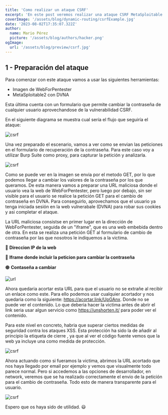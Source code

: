 ```yaml
---
title: 'Como realizar un ataque CSRF'
excerpt: 'En este post veremos realizar una ataque CSRF MetaSploitable.'
coverImage: '/assets/blog/dynamic-routing/csrfExample.jpg'
date: '2023-08-02T17:35:07.322Z'
author:
  name: Mario Pérez
  picture: '/assets/blog/authors/hacker.png'
ogImage:
  url: '/assets/blog/preview/csrf.jpg'
---
```


## 1 - Preparación del ataque

Para comenzar con este ataque vamos a usar las siguientes herramientas:

- Imagen de WebForPentester
- MetaSploitable2 con DVNA

Esta última cuenta con un formulario que permite cambiar la contraseña de cualquier usuario aprovechandose de la vulnerabilidad CSRF.

En el siguiente diagrama se muestra cual sería el flujo que seguiría el ataque:

![csrf](/assets/blog/preview/csrf.jpg)

Una vez preparado el escenario, vamos a ver como se envian las peticiones en el formulario de recuperación de la contraseña. Para este caso voy a utilizar Burp Suite como proxy, para capturar la petición y analizarla.

![csrf](/assets/blog/preview/burp.jpg)

Como se puede ver en la imagen se envia por el metodo GET, por lo que podemos llegar a cambiar los valores de la contraseña por los que queramos. De esta manera vamos a preparar una URL maliciosa donde el usuario vea la web de WebForPentester, pero luego por debajo, sin ser visible para el usuario se realice la petición GET para el cambio de contraseña en DVNA.
Para conseguirlo, aprovechamos que el usuario ya tenga iniciada sesión en la web vulnerabale (DVNA) para robar sus cookies y asi completar el ataque.

La URL maliciosa consistse en primer lugar en la dirección de WebForPentester, seguida de un "iframe", que es una web embebida dentro de otra. En esta se realiza una petición GET al formulario de cambio de contraseña por las que nosotros le indiquemos a la victima.


🔴 **Direccion IP de la web** 

🔵 **Iframe donde incluir la peticion para cambiar la contraseña**

🟠 **Contaseña a cambiar**

![url](/assets/blog/preview/url.jpg)


Ahora quedaria acortar esta URL para que el usuario no se extrañe al recibir un enlace como este. Para ello podemos usar cualquier acortador y nos quedaria como la siguiente: https://acortar.link/UpGAnx. Donde no se puede ver el contenido. Lo que deberia hacer la victima antes de abrir el link seria usar algun servicio como https://unshorten.it/ para poder ver el contenido.

Para este nivel en concreto, habria que superar ciertos medidas de seguridad contra los ataques XSS. Esta protección ha sido la de añadir al principio la etiqueta de cierre </script>, ya que al ver el código fuente vemos que la web ya incluye una como medida de protección.

![csrf](/assets/blog/preview/csrf2.jpg)

Ahora actuando como si fueramos la victima, abrimos la URL acortado que nos haya llegado por email por ejemplo y vemos que visualmente todo parece normal. Pero si accedemos a las opciones de desarrollador, en network, veremos que se ha realizado correctamente el envio de la petición para el cambio de contraseña. Todo esto de manera transparente para el usuario.

![csrf](/assets/blog/preview/csrf3.jpg)

Espero que os haya sido de utilidad. 😃